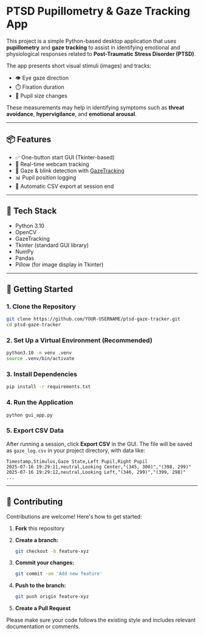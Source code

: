 # PTSD Pupillometry & Gaze Tracking App

This project is a simple Python-based desktop application that uses **pupillometry** and **gaze tracking** to assist in identifying emotional and physiological responses related to **Post-Traumatic Stress Disorder (PTSD)**.

The app presents short visual stimuli (images) and tracks:

- 👁️ Eye gaze direction  
- ⏱️ Fixation duration  
- 🎯 Pupil size changes  

These measurements may help in identifying symptoms such as **threat avoidance**, **hypervigilance**, and **emotional arousal**.

---

## 📦 Features

- ✅ One-button start GUI (Tkinter-based)
- 📸 Real-time webcam tracking
- 🧠 Gaze & blink detection with [GazeTracking](https://github.com/antoinelame/GazeTracking)
- 📊 Pupil position logging
- 📁 Automatic CSV export at session end

---

## 🧰 Tech Stack

- Python 3.10
- OpenCV
- GazeTracking
- Tkinter (standard GUI library)
- NumPy
- Pandas
- Pillow (for image display in Tkinter)

---

## 🚀 Getting Started

### 1. Clone the Repository

```bash
git clone https://github.com/YOUR-USERNAME/ptsd-gaze-tracker.git
cd ptsd-gaze-tracker
```

### 2. Set Up a Virtual Environment (Recommended)

```bash
python3.10 -m venv .venv
source .venv/bin/activate
```

### 3. Install Dependencies

```bash
pip install -r requirements.txt
```

### 4. Run the Application

```bash
python gui_app.py
```

### 5. Export CSV Data

After running a session, click **Export CSV** in the GUI.
The file will be saved as `gaze_log.csv` in your project directory, with data like:

```
Timestamp,Stimulus,Gaze State,Left Pupil,Right Pupil
2025-07-16 19:29:11,neutral,Looking Center,"(345, 300)","(398, 299)"
2025-07-16 19:29:12,neutral,Looking Left,"(346, 299)","(399, 298)"
...
```

---

## 🤝 Contributing

Contributions are welcome! Here's how to get started:

1. **Fork** this repository
2. **Create a branch:**

   ```bash
   git checkout -b feature-xyz
   ```
3. **Commit your changes:**

   ```bash
   git commit -am 'Add new feature'
   ```
4. **Push to the branch:**

   ```bash
   git push origin feature-xyz
   ```
5. **Create a Pull Request**

Please make sure your code follows the existing style and includes relevant documentation or comments.

